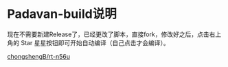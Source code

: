 # Padavan-build说明
现在不需要新建Release了，已经更改了脚本，直接fork，修改好之后，点击右上角的 Star 星星按钮即可开始自动编译（自己点击才会编译）。

[chongshengB/rt-n56u](https://github.com/chongshengB/rt-n56u)
